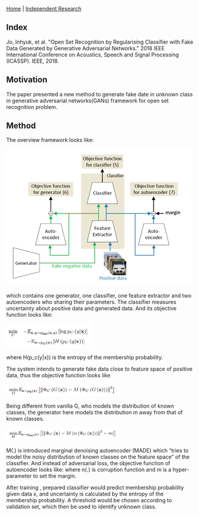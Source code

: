 [Home](https://clojia.github.io/) | [Independent Research](https://clojia.github.io/independent_research/) 

## Index
Jo, Inhyuk, et al. "Open Set Recognition by Regularising Classifier with Fake Data Generated by Generative Adversarial Networks." 2018 IEEE International Conference on Acoustics, Speech and Signal Processing (ICASSP). IEEE, 2018.

## Motivation
The paper presented a new method to generate fake date in unknown class in generative adversarial networks(GANs) framework for open set recognition problem.

## Method

The overview framework looks like:

<img src="images/GAN-MDFM-overview.png" width="500"> 

which contains one generator, one classifier, one feature extractor and two autoencoders who sharing their parameters. The classifier measures uncertainty about positive data and generated data. And its objective function looks like:

<img src="images/MDAD-classifier.png" width="230"> 

where H(p_c(y\|x)) is the entropy of the membership probability.

The system intends to generate fake data close to feature space of positive data,
thus the objective function looks like 

<img src="images/MDAE-generator.png" width="300"> 

Being different from vanilla G, who models the distribution of known classes, the generator here models the distribution m away from that of known classes.

<img src="images/MDAE-autoencoder.png" width="300"> 

M(.) is introduced marginal denoising autoencoder (MADE) which “tries to model the noisy distribution of known classes on the feature space” of the classifier. And instead of adversarial loss, the objective function of autoencoder looks like:
where n(.) is corruption function and m is a hyper-parameter to set the margin.

After training , prepared classifier would predict membership probability given data
x, and uncertainty is calculated by the entropy of the membership probability. A threshold would be chosen according to validation set, which then be used to identify unknown class.
